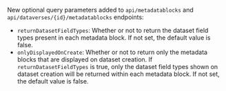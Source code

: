 New optional query parameters added to ``api/metadatablocks`` and ``api/dataverses/{id}/metadatablocks`` endpoints:

- ``returnDatasetFieldTypes``: Whether or not to return the dataset field types present in each metadata block. If not set, the default value is false.
- ``onlyDisplayedOnCreate``: Whether or not to return only the metadata blocks that are displayed on dataset creation. If ``returnDatasetFieldTypes`` is true, only the dataset field types shown on dataset creation will be returned within each metadata block. If not set, the default value is false.
